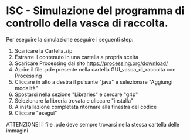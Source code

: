 # ISC - Simulazione del programma di controllo della vasca di raccolta.

Per eseguire la simulazione eseguire i seguenti step:

1. Scaricare la Cartella.zip
2. Estrarre il contenuto in una cartella a propria scelta
3. Scaricare Processing dal sito https://processing.org/download/
4. Aprire il file .pde presente nella cartella GUI_vasca_di_raccolta con Processing
5. Cliccare in alto a destra il pulsante "java" e selezionare "Aggiungi modalità"
6. Spostarsi nella sezione "Libraries" e cercare "g4p"
7. Selezionare la libreria trovata e cliccare "installa"
8. A installazione completata ritornare alla finestra del codice
9. Cliccare "esegui" 

ATTENZIONE!
il file .pde deve sempre trovarsi nella stessa cartella delle immagini
